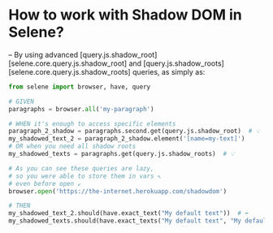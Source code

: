# How to work with Shadow DOM in Selene?

– By using advanced [query.js.shadow_root][selene.core.query.js.shadow_root] and [query.js.shadow_roots][selene.core.query.js.shadow_roots] queries, as simply as:

```python
from selene import browser, have, query

# GIVEN
paragraphs = browser.all('my-paragraph')

# WHEN it's enough to access specific elements
paragraph_2_shadow = paragraphs.second.get(query.js.shadow_root)  # 💡
my_shadowed_text_2 = paragraph_2_shadow.element('[name=my-text]')
# OR when you need all shadow roots
my_shadowed_texts = paragraphs.get(query.js.shadow_roots)  # 💡

# As you can see these queries are lazy,
# so you were able to store them in vars ↖️
# even before open ↙️
browser.open('https://the-internet.herokuapp.com/shadowdom')

# THEN
my_shadowed_text_2.should(have.exact_text("My default text"))  # ⬅️
my_shadowed_texts.should(have.exact_texts("My default text", "My default text"))  # ⬅️
```
